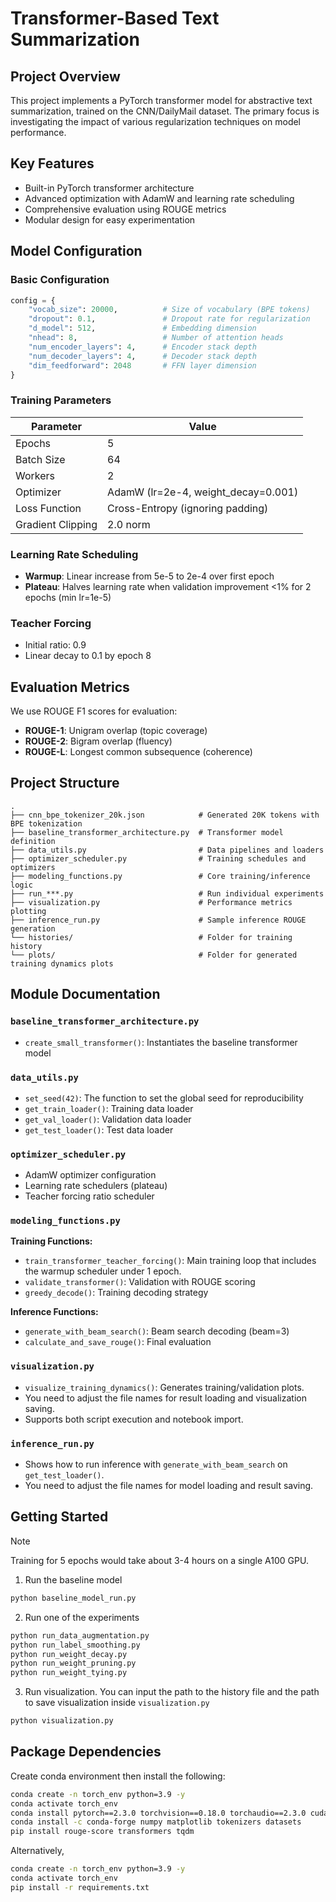 # Transformer-Based Text Summarization

## Project Overview
This project implements a PyTorch transformer model for abstractive text summarization, trained on the CNN/DailyMail dataset. The primary focus is investigating the impact of various regularization techniques on model performance.

## Key Features
- Built-in PyTorch transformer architecture
- Advanced optimization with AdamW and learning rate scheduling
- Comprehensive evaluation using ROUGE metrics
- Modular design for easy experimentation

## Model Configuration
### Basic Configuration
```python
config = {
    "vocab_size": 20000,          # Size of vocabulary (BPE tokens)
    "dropout": 0.1,               # Dropout rate for regularization
    "d_model": 512,               # Embedding dimension
    "nhead": 8,                   # Number of attention heads
    "num_encoder_layers": 4,      # Encoder stack depth
    "num_decoder_layers": 4,      # Decoder stack depth  
    "dim_feedforward": 2048       # FFN layer dimension
}
```

### Training Parameters
| Parameter              | Value                                  |
|------------------------|----------------------------------------|
| Epochs                 | 5                                      |
| Batch Size             | 64                                     |
| Workers                | 2                                      |
| Optimizer              | AdamW (lr=2e-4, weight_decay=0.001)   |
| Loss Function          | Cross-Entropy (ignoring padding)       |
| Gradient Clipping      | 2.0 norm                              |

### Learning Rate Scheduling
- **Warmup**: Linear increase from 5e-5 to 2e-4 over first epoch
- **Plateau**: Halves learning rate when validation improvement <1% for 2 epochs (min lr=1e-5)

### Teacher Forcing
- Initial ratio: 0.9
- Linear decay to 0.1 by epoch 8

## Evaluation Metrics
We use ROUGE F1 scores for evaluation:
- **ROUGE-1**: Unigram overlap (topic coverage)
- **ROUGE-2**: Bigram overlap (fluency)
- **ROUGE-L**: Longest common subsequence (coherence)

## Project Structure
```text
.
├── cnn_bpe_tokenizer_20k.json            # Generated 20K tokens with BPE tokenization
├── baseline_transformer_architecture.py  # Transformer model definition
├── data_utils.py                         # Data pipelines and loaders
├── optimizer_scheduler.py                # Training schedules and optimizers
├── modeling_functions.py                 # Core training/inference logic
├── run_***.py                            # Run individual experiments
├── visualization.py                      # Performance metrics plotting
├── inference_run.py                      # Sample inference ROUGE generation
└── histories/                            # Folder for training history
└── plots/                                # Folder for generated training dynamics plots
```

## Module Documentation
### `baseline_transformer_architecture.py`
- `create_small_transformer()`: Instantiates the baseline transformer model

### `data_utils.py`
- `set_seed(42)`: The function to set the global seed for reproducibility
- `get_train_loader()`: Training data loader
- `get_val_loader()`: Validation data loader
- `get_test_loader()`: Test data loader

### `optimizer_scheduler.py`
- AdamW optimizer configuration
- Learning rate schedulers (plateau)
- Teacher forcing ratio scheduler

### `modeling_functions.py`
**Training Functions:**
- `train_transformer_teacher_forcing()`: Main training loop that includes the warmup scheduler under 1 epoch.
- `validate_transformer()`: Validation with ROUGE scoring
- `greedy_decode()`: Training decoding strategy

**Inference Functions:**
- `generate_with_beam_search()`: Beam search decoding (beam=3)
- `calculate_and_save_rouge()`: Final evaluation

### `visualization.py`
- `visualize_training_dynamics()`: Generates training/validation plots. 
- You need to adjust the file names for result loading and visualization saving.
- Supports both script execution and notebook import.

### `inference_run.py`
- Shows how to run inference with `generate_with_beam_search` on `get_test_loader()`.
- You need to adjust the file names for model loading and result saving.

## Getting Started

> [!NOTE]  
> Training for 5 epochs would take about 3-4 hours on a single A100 GPU. 

1. Run the baseline model
```bash
python baseline_model_run.py
```
2. Run one of the experiments
```bash
python run_data_augmentation.py
python run_label_smoothing.py
python run_weight_decay.py
python run_weight_pruning.py
python run_weight_tying.py
```
3. Run visualization. You can input the path to the history file and the path to save visualization inside `visualization.py`
```bash
python visualization.py
```

## Package Dependencies
Create conda environment then install the following:
```bash
conda create -n torch_env python=3.9 -y
conda activate torch_env
conda install pytorch==2.3.0 torchvision==0.18.0 torchaudio==2.3.0 cudatoolkit=12.1 -c pytorch -c nvidia
conda install -c conda-forge numpy matplotlib tokenizers datasets
pip install rouge-score transformers tqdm
```

Alternatively,
```bash
conda create -n torch_env python=3.9 -y
conda activate torch_env
pip install -r requirements.txt
```
